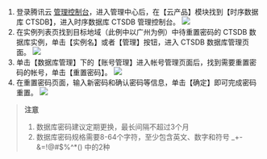 1. 登录腾讯云 [管理控制台](https://console.cloud.tencent.com/)，进入管理中心后，在【云产品】模块找到【时序数据库 CTSDB】，进入时序数据库 CTSDB 管理控制台。
![](https://main.qcloudimg.com/raw/07650278409f12128282faeb9057bcc1.png)
2. 在实例列表页找到目标地域（此例中以广州为例）中待重置密码的 CTSDB 数据库实例，单击【实例名】或者【管理】按钮，进入 CTSDB 数据库管理页面。
![](https://main.qcloudimg.com/raw/5ca9a7cf5a6960a7b4b9ed43abd5baf7.png)
3. 单击【数据库管理】下的【账号管理】进入帐号管理页面后，找到需要重置密码的帐号，单击【重置密码】。
![](https://main.qcloudimg.com/raw/3b8e1adb67e3bd1b5b88acc1bcf59fe7.png)
4. 在重置密码页面，输入新密码和确认密码等信息，单击【确定】即可完成密码重置。
![](https://main.qcloudimg.com/raw/61fe12dea4142287541c13a638c607e7.png)

> **注意**<br>
> 1. 数据库密码建议定期更换，最长间隔不超过3个月
> 2. 数据库密码规格需要8-64个字符，至少包含英文、数字和符号 _+-&=!@#$%^*() 中的2种
